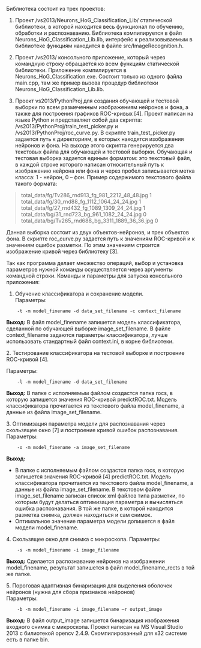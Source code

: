Библиотека состоит из трех проектов:  

1.	Проект /vs2013/Neurons_HoG_Classification_Lib/ статической библиотеки, в которой находится весь функционал по обучению, обработки и распознаванию. Библиотека компилируется в файл Neurons_HoG_Classification_Lib.lib, интерфейс к реализовываемым в библиотеке функциям находится в файле src/ImageRecognition.h.  

2.	Проект /vs2013/ консольного приложение, который через командную строку обращается ко всем функциям статической библиотеки. Приложение компилируется в  Neurons_HoG_Classification.exe. Состоит только из одного файла main.cpp, там же пример вызова процедур библиотеки Neurons_HoG_Classification_Lib.lib.  
3.	Проект vs2013/PythonProj для создания обучающей и тестовой выборки по всем размеченным изображениям нейронов и фона, а также для построения графиков ROC-кривых [4]. Проект написан на языке Python и представляет собой два скрипта: /vs2013/PythonProj/train_test_picker.py и /vs2013/PythonProj/roc_curve.py. В скрипте train_test_picker.py задается путь к директориям, в которых находятся изображения нейронов и фона. На выходе этого скрипта генерируется два текстовых файла для обучающей и тестовой выборки. Обучающая и тестовая выборка задается единым форматом: это текстовый файл, в каждой строке которого написан относительный путь к изображению нейрона или фона и через пробел записывается метка класса: 1 - нейрон, 0 – фон. Пример содержимого текстового файла такого формата:  

>total_data/fg/Tv286_rnd913_fg_981_2212_48_48.jpg 1  
total_data/fg/30_rnd88_fg_1112_1064_24_24.jpg 1  
total_data/fg/27_rnd432_fg_1089_1309_24_24.jpg 1  
total_data/bg/31_rnd723_bg_961_1082_24_24.jpg 0  
total_data/bg/Tv265_rnd688_bg_3311_1889_36_36.jpg 0  

Данная выборка состоит из двух объектов-нейронов, и трех объектов фона.
В скрипте roc_curve.py задается путь к значениям ROC-кривой и к значениям ошибок разметки. По этим значениям строится изображение кривой через библиотеку [3].

Так как программа делает множество операций, выбор и установка параметров нужной команды осуществляется через аргументы командной строки. Команды и параметры для запуска консольного приложения:

1.	Обучение классификатора и сохранение модели.  
    Параметры:
```shell
	-t -m model_finename -d data_set_filename -c context_filename
```

**Выход:**
В файл model_finename запишется модель классификатора, сделанной по обучающей выборке image_set_filename. В файле context_filename задаются параметры классификатора, лучше использовать стандартный файл context.ini, в корне библиотеки.  


2\.	Тестирование классификатора на тестовой выборке и построение ROC-кривой [4].

Параметры:
```shell
	-l -m model_finename -d data_set_filename
```
**Выход:**
В папке с исполняемым файлом создастся папка rocs, в которую запишется значения ROC-кривой predictROC.txt. Модель классификатора прочитается из текстового файла model_finename, а данные из файла image_set_filename.  

3\.	Оптимизация параметра модели для распознавания через скользящее окно [7] и построение кривой ошибок распознавания.  
Параметры:
```shell
	-o -m model_finename -a image_set_filename
```

**Выход:**

*	В папке с исполняемым файлом создастся папка rocs, в которую запишется значения ROC-кривой [4] predictROC.txt. Модель классификатора прочитается из текстового файла model_finename, а данные из файла image_set_filename. В текстовом файле image_set_filename записан список xml файлов типа разметки, по которым будут делаться оптимизация параметра и вычисляться ошибка распознавания. В той же папке, в которой находится разметка снимка, должен находиться и сам снимок.  
*	Оптимальное значение параметра модели допишется в файл модели model_finename.  

4\.	Скользящее окно для снимка с микроскопа.
Параметры:
```shell
	-s -m model_finename -i image_filename
```

**Выход:**
Сделается распознавание нейронов на изображении model_finename, результат запишется в файл model_finename_rects в той же папке.  

5\.	Пороговая адаптивная бинаризация для выделения оболочек нейронов (нужна для сбора признаков нейронов)  
Параметры:
```shell
	-b -m model_finename -i image_filename –r output_image
```

**Выход:**
В файл output_image запишется бинаризация изображения входного снимка с микроскопа.
Проект написан на MS Visual Studio 2013 с билиотекой opencv 2.4.9. Скомпилированный для x32 системе есть в папке bin.
